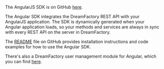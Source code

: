 The AngularJS SDK is on GitHub [here](https://github.com/dreamfactorysoftware/angular-dreamfactory).

The Angular SDK integrates the DreamFactory REST API with your AngularJS application. The SDK is dynamically generated when your Angular application loads, so your methods and services are always in sync with every REST API on the server in DreamFactory. 

The [README](https://github.com/dreamfactorysoftware/angular-dreamfactory/blob/master/README.md) file on GitHub provides installation instructions and code examples for how to use the Angular SDK.

There's also a DreamFactory user management module for Angular, which you can find [here](https://github.com/dreamfactorysoftware/angular_dreamfactory_user_management_module).